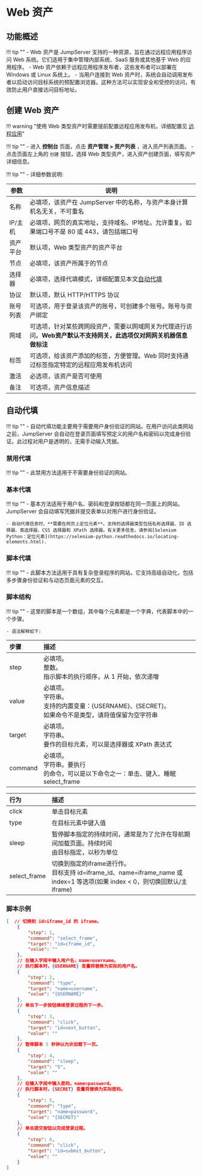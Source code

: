 # Web 资产
## 功能概述
!!! tip ""
	- Web 资产是 JumpServer 支持的一种资源，旨在通过远程应用程序访问 Web 系统。它们适用于集中管理内部系统、SaaS 服务或其他基于 Web 的应用程序。
	- Web 资产依赖于远程应用程序发布者，这些发布者可以部署在 Windows 或 Linux 系统上。
	- 当用户连接到 Web 资产时，系统会自动调用发布者以启动访问目标系统的预配置浏览器。这种方法可以实现安全和受控的访问，有效防止用户直接访问目标地址。


## 创建 Web 资产

!!! warning "使用 Web 类型资产时需要提前配置远程应用发布机，详细配置见 [远程应用](../../system_settings/remote_apps.md)"

!!! tip ""
    - 进入 **控制台** 页面，点击 **资产管理 > 资产列表** ，进入资产列表页面。
    - 点击页面左上角的 `创建` 按钮，选择 Web 类型资产，进入资产创建页面，填写资产详细信息。

!!! tip ""
    - 详细参数说明:

| 参数       | 说明                                                                                     |
|------------|------------------------------------------------------------------------------------------|
| 名称       | 必填项，该资产在 JumpServer 中的名称，与资产本身计算机名无关，不可重名                |
| IP/主机    | 必填项，网页的真实地址，支持域名、IP地址。允许重复。如果端口号不是 80 或 443，请包括端口号 |
| 资产平台   | 默认项，Web 类型资产的资产平台                                                         |
| 节点       | 必填项，该资产所属于的节点                                                              |
| 选择器     | 必填项，选择代填模式，详细配置见本文[自动代填](#3)                                            |
| 协议       | 默认项，默认 HTTP/HTTPS 协议                                                           |
| 账号列表   | 可选项，用于登录该资产的账号，可创建多个账号。账号与资产绑定                            |
| 网域       | 可选项，针对某些跨网段资产，需要以网域网关为代理进行访问。**Web资产默认不支持网关，此选项仅对网网关机器信息做标注**|
| 标签       | 可选项，给该资产添加的标签，方便管理。Web 同时支持通过标签指定特定的远程应用发布机访问   |
| 激活       | 必选项，该资产是否可使用                                                                |
| 备注       | 可选项，资产信息描述                                                                        |

## 自动代填
!!! tip ""
	- 自动代填功能主要用于需要用户身份验证的网站。在用户访问此类网站之前，JumpServer 会自动在登录页面填写预定义的用户名和密码以完成身份验证。此过程对用户是透明的，无需手动输入凭据。

### 禁用代填
!!! tip ""
	- 此禁用方法适用于不需要身份验证的网站。

### 基本代填
!!! tip ""
	- 基本方法适用于用户名、密码和登录按钮都在同一页面上的网站。JumpServer 会自动填写凭据并提交表单以对用户进行身份验证。

	- 自动代填信息时，**需要在网页上定位元素**。支持的选择器类型包括名称选择器、ID 选择器、类选择器、CSS 选择器和 XPath 选择器。有关更多信息，请参阅[Selenium Python：定位元素](https://selenium-python.readthedocs.io/locating-elements.html).

### 脚本代填
!!! tip ""
	- 此脚本方法适用于具有复杂登录程序的网站。它支持高级自动化，包括多步骤身份验证和与动态页面元素的交互。

### 脚本结构
!!! tip ""
	- 这里的脚本是一个数组，其中每个元素都是一个字典，代表脚本中的一个步骤。

	- 语法解释如下:
	
| 步骤     | 描述                                               |
| :------ | :----------------------------------------------------------- |
| step    | 必填项。<br/>整数。<br/>指示脚本的执行顺序，从 1 开始，依次递增 |
| value   | 必填项。<br/>字符串。<br/>支持的内置变量：{USERNAME}、{SECRET}。<br/>如果命令不是类型，请将值保留为空字符串 |
| target  | 必填项。<br/>字符串。<br/>要作的目标元素，可以是选择器或 XPath 表达式 |
| command | 必填项。<br/>字符串。要执行<br/>的命令，可以是以下命令之一：单击、键入、睡眠select_frame |

| 行为      | 描述                                                |
| :----------- | :----------------------------------------------------------- |
| click        | 单击目标元素                                               |
| type         | 在目标元素中键入值                                         |
| sleep        | 暂停脚本指定的持续时间，通常是为了允许在导航期间加载页面。持续时间<br/>由目标指定，以秒为单位 |
| select_frame | 切换到指定的iframe进行作。<br/>目标支持 id=iframe_id、name=iframe_name 或 index=1 等选项(如果 index < 0，则切换回默认/主 iframe) |

### 脚本示例

```json
[  // 切换到 id=iframe_id 的 iframe。
	{      
		"step": 1,      
		"command": "select_frame",      
		"target": "id=iframe_id",      
		"value": ""  
	},  
	// 在输入字段中输入用户名，name=username。
	// 执行脚本时，{USERNAME} 变量将替换为实际的用户名。
	{      
		"step": 2,      
		"command": "type",      
		"target": "name=username",      
		"value": "{USERNAME}"  
	},  
	// 单击下一步按钮继续登录过程的下一步。
	{      
		"step": 3,      
		"command": "click",      
		"target": "id=next_button",      
		"value": ""  
	},  
	// 暂停脚本 5 秒钟以允许加载下一页。
	{      
		"step": 4,      
		"command": "sleep",      
		"target": "5",      
		"value": ""  
	},  
	// 在输入字段中输入密码，name=password。
	// 执行脚本时，{SECRET} 变量将替换为实际密码。
	{      
		"step": 5,      
		"command": "type",      
		"target": "name=password",      
		"value": "{SECRET}"  
	},  
	// 单击提交按钮以完成登录过程。
	{      
		"step": 6,      
		"command": "click",      
		"target": "id=submit_button",      
		"value": ""  
	}
]
```